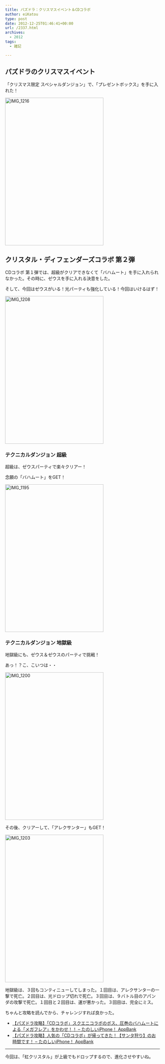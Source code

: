 ```yaml
---
title: パズドラ：クリスマスイベント＆CDコラボ
author: eiKatou
type: post
date: 2012-12-25T01:46:41+00:00
url: /2337.html
archives:
  - 2012
tags:
  - 雑記

---
```

## パズドラのクリスマスイベント

「クリスマス限定 スペシャルダンジョン」で、「プレゼントボックス」を手に入れた！
  

<img src="/uploads/2012/12/IMG_1216.jpg" alt="IMG_1216" width="320" height="480" class="alignnone size-full wp-image-2381" srcset="/uploads/2012/12/IMG_1216.jpg 320w, /blog/uploads/2012/12/IMG_1216-200x300.jpg 200w" sizes="(max-width: 320px) 100vw, 320px" /> 

<!--more-->

## クリスタル・ディフェンダーズコラボ 第２弾

CDコラボ 第１弾では、超級がクリアできなくて「バハムート」を手に入れられなかった。その時に、ゼウスを手に入れる決意をした。

そして、今回はゼウスがいる！光パーティも強化している！今回はいけるはず！
  

<img src="/uploads/2012/12/IMG_1208.jpg" alt="IMG_1208" width="320" height="480" class="alignnone size-full wp-image-2383" srcset="/uploads/2012/12/IMG_1208.jpg 320w, /blog/uploads/2012/12/IMG_1208-200x300.jpg 200w" sizes="(max-width: 320px) 100vw, 320px" /> 

### テクニカルダンジョン 超級

超級は、ゼウスパーティで楽々クリアー！
  
念願の「バハムート」をGET！
  

<img src="/uploads/2012/12/IMG_1195.jpg" alt="IMG_1195" width="320" height="480" class="alignnone size-full wp-image-2369" srcset="/uploads/2012/12/IMG_1195.jpg 320w, /blog/uploads/2012/12/IMG_1195-200x300.jpg 200w" sizes="(max-width: 320px) 100vw, 320px" /> 

### テクニカルダンジョン 地獄級

地獄級にも、ゼウス＆ゼウスのパーティで挑戦！

あっ！？こ、こいつは・・
  
<img src="/uploads/2012/12/IMG_1200.jpg" alt="IMG_1200" width="320" height="480" class="alignnone size-full wp-image-2370" srcset="/uploads/2012/12/IMG_1200.jpg 320w, /blog/uploads/2012/12/IMG_1200-200x300.jpg 200w" sizes="(max-width: 320px) 100vw, 320px" />

その後、クリアーして、「アレクサンター」もGET！
  

<img src="/uploads/2012/12/IMG_1203.jpg" alt="IMG_1203" width="320" height="480" class="alignnone size-full wp-image-2371" srcset="/uploads/2012/12/IMG_1203.jpg 320w, /blog/uploads/2012/12/IMG_1203-200x300.jpg 200w" sizes="(max-width: 320px) 100vw, 320px" /> 

地獄級は、３回もコンティニューしてしまった。１回目は、アレクサンターの一撃で死亡。２回目は、光ドロップ切れで死亡。３回目は、９バトル目のアパンダの攻撃で死亡。１回目と２回目は、運が悪かった。３回目は、完全にミス。

ちゃんと攻略を読んでから、チャレンジすれば良かった。

  * [【パズドラ攻略】「CDコラボ」スクエニコラボのボス、圧巻のバハムートによる「メガフレア」をかわせ！！ &#8211; たのしいiPhone！ AppBank][1]
  * [【パズドラ攻略】人気の「CDコラボ」が帰ってきた！【サンタ狩り】のお時間です！ &#8211; たのしいiPhone！ AppBank][2]

* * *

今回は、「虹クリスタル」が上級でもドロップするので、進化させやすいね。

 [1]: http://www.appbank.net/2012/11/12/iphone-application/503051.php
 [2]: http://www.appbank.net/2012/12/24/iphone-application/521217.php
